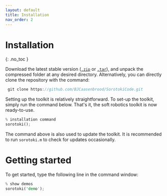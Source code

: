 ```yaml
---
layout: default
title: Installation 
nav_order: 2
---
```


# Installation
{: .no_toc }

Download the latest stable version ([`.zip`](https://github.com/BJCaasenbrood/SorotokiCode/zipball/master) or [`.tar`](https://github.com/BJCaasenbrood/SorotokiCode/tarball/master)), and unpack the compressed folder at any desired directory. Alternatively, you can directly clone the repository with the command:

```rust
 git clone https://github.com/BJCaasenbrood/SorotokiCode.git
```

Setting up the toolkit is relatively straightforward. To set-up the toolkit, simply run the command below. That's it, the soft robotics toolkit is now ready-to-use. 
```rust
% installation command
sorotoki();
```
The command above is also used to update the toolkit. It is recommended to run `sorotoki.m` to check for updates occasionally. 

# Getting started
To get started, type the following line in the command window:
```rust
% show demos
sorotoki('demo');
```

